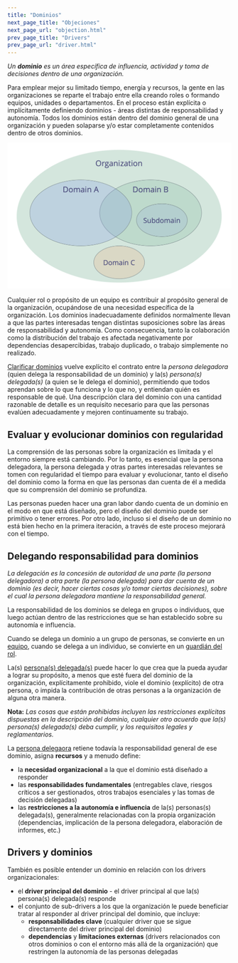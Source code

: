 ```yaml
---
title: "Dominios"
next_page_title: "Objeciones"
next_page_url: "objection.html"
prev_page_title: "Drivers"
prev_page_url: "driver.html"
---
```



_Un **dominio** es un área específica de influencia, actividad y toma de decisiones dentro de una organización._

Para emplear mejor su limitado tiempo, energía y recursos, la gente en las organizaciones se reparte el trabajo entre ella creando roles o formando equipos, unidades o departamentos. En el proceso están explícita o implícitamente definiendo dominios - áreas distintas de responsabilidad y autonomía. Todos los dominios están dentro del dominio general de una organización y pueden solaparse y/o estar completamente contenidos dentro de otros dominios.

![Los dominios pueden superponerse y/o estar contenidos en otros dominios](img/driver-domain/domains-in-organizations.png)

Cualquier rol o propósito de un equipo es contribuir al propósito general de la organización, ocupándose de una necesidad específica de la organización. Los dominios inadecuadamente definidos normalmente llevan a que las partes interesadas tengan distintas suposiciones sobre las áreas de responsabilidad y autonomía. Como consecuencia, tanto la colaboración como la distribución del trabajo es afectada negativamente por dependencias desapercibidas, trabajo duplicado, o trabajo simplemente no realizado.

[Clarificar dominios](clarify-and-develop-domains.html) vuelve explícito el contrato entre la *persona delegadora* (quien delega la responsabilidad de un dominio) y la(s) *persona(s) delegada(s)* (a quien se le delega el dominio), permitiendo que todos aprendan sobre lo que funciona y lo que no, y entiendan quién es responsable de qué. Una descripción clara del dominio con una cantidad razonable de detalle es un requisito necesario para que las personas evalúen adecuadamente y mejoren continuamente su trabajo.

## Evaluar y evolucionar dominios con regularidad

La comprensión de las personas sobre la organización es limitada y el entorno siempre está cambiando. Por lo tanto, es esencial que la persona delegadora, la persona delegada y otras partes interesadas relevantes se tomen con regularidad el tiempo para evaluar y evolucionar, tanto el diseño del dominio como la forma en que las personas dan cuenta de él a medida que su comprensión del dominio se profundiza.

Las personas pueden hacer una gran labor dando cuenta de un dominio en el modo en que está diseñado, pero el diseño del dominio puede ser primitivo o tener errores. Por otro lado, incluso si el diseño de un dominio no está bien hecho en la primera iteración, a través de este proceso mejorará con el tiempo.

## Delegando responsabilidad para dominios

_La delegación es la concesión de autoridad de una parte (la persona delegadora) a otra parte (la persona delegada) para dar cuenta de un dominio (es decir, hacer ciertas cosas y/o tomar ciertas decisiones), sobre el cual la persona delegadora mantiene la responsabilidad general._

La responsabilidad de los dominios se delega en grupos o individuos, que luego actúan dentro de las restricciones que se han establecido sobre su autonomía e influencia.

Cuando se delega un dominio a un grupo de personas, se convierte en un <a href="glossary.html#entry-team" class="glossary-tooltip" data-toggle="tooltip" title="Equipo: Un grupo de personas que colaboran hacia un motivador (u objetivo). Normalmente, un equipo es parte de una organización, o se forma como una colaboración de varias organizaciones.">equipo</a>, cuando se delega a un individuo, se convierte en un <a href="glossary.html#entry-role-keeper" class="glossary-tooltip" data-toggle="tooltip" title="Encargado de Roles: Un individuo que asume la responsabilidad de un rol.">guardián del rol</a>.

La(s) <a href="glossary.html#entry-delegatee" class="glossary-tooltip" data-toggle="tooltip" title="Persona(s) delegada(s): Un individuo o grupo que acepta la responsabilidad de un dominio que le ha sido delegado, convirtiéndose en un guardián de rol o un equipo.">persona(s) delegada(s)</a> puede hacer lo que crea que la pueda ayudar a lograr su propósito, a menos que esté fuera del dominio de la organización, explícitamente prohibido, viole el dominio (explícito) de otra persona, o impida la contribución de otras personas a la organización de alguna otra manera.

**Nota:** *Las cosas que están prohibidas incluyen las restricciones explícitas dispuestas en la descripción del dominio, cualquier otro acuerdo que la(s) persona(s) delegada(s) deba cumplir, y los requisitos legales y reglamentarios.*

La <a href="glossary.html#entry-delegator" class="glossary-tooltip" data-toggle="tooltip" title="Persona delegadora: Un individuo o grupo que delega la responsabilidad de un dominio a otro(s).">persona delegaora</a> retiene todavía la responsabilidad general de ese dominio, asigna **recursos** y a menudo define:

- la **necesidad organizacional** a la que el dominio está diseñado a responder
- las **responsabilidades fundamentales** (entregables clave, riesgos críticos a ser gestionados, otros trabajos esenciales y las tomas de decisión delegadas)
- las **restricciones a la autonomía e influencia** de la(s) personas(s) delegada(s), generalmente relacionadas con la propia organización (dependencias, implicación de la persona delegadora, elaboración de informes, etc.)

## Drivers y dominios

También es posible entender un dominio en relación con los drivers organizacionales:

- el **driver principal del dominio** - el driver principal al que la(s) persona(s) delegada(s) responde
- el conjunto de sub-drivers a los que la organización le puede beneficiar tratar al responder al driver principal del dominio, que incluye: 
    - **responsabilidades clave** (cualquier driver que se sigue directamente del driver principal del dominio)
    - **dependencias** y **limitaciones externas** (drivers relacionados con otros dominios o con el entorno más allá de la organización) que restringen la autonomía de las personas delegadas